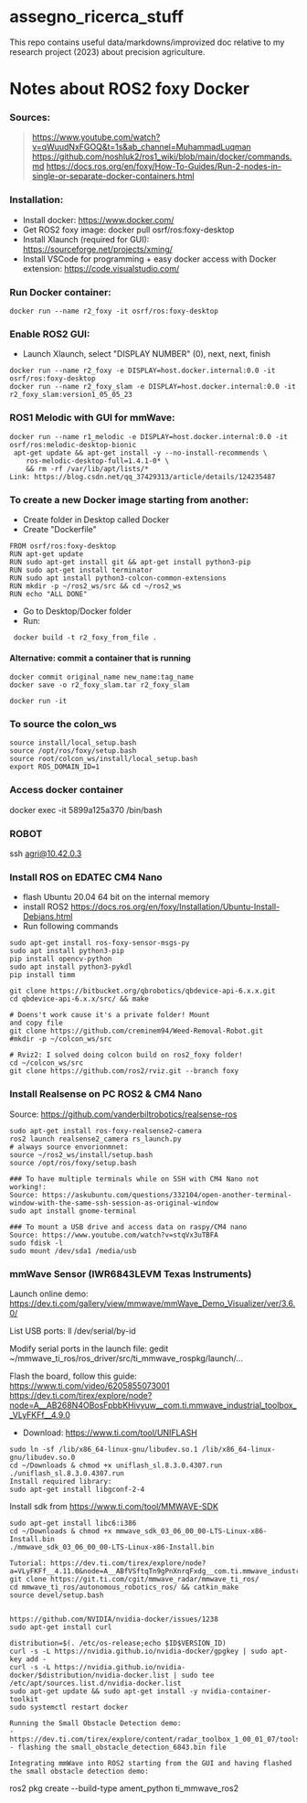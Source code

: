 # assegno_ricerca_stuff
This repo contains useful data/markdowns/improvized doc relative to my research project (2023) about precision agriculture.

# Notes about ROS2 foxy Docker
### Sources:
> https://www.youtube.com/watch?v=qWuudNxFGOQ&t=1s&ab_channel=MuhammadLuqman
> https://github.com/noshluk2/ros1_wiki/blob/main/docker/commands.md
> https://docs.ros.org/en/foxy/How-To-Guides/Run-2-nodes-in-single-or-separate-docker-containers.html

### Installation:
- Install docker: https://www.docker.com/
- Get ROS2 foxy image: docker pull osrf/ros:foxy-desktop
- Install Xlaunch (required for GUI): https://sourceforge.net/projects/xming/
- Install VSCode for programming + easy docker access with Docker extension: https://code.visualstudio.com/

### Run Docker container:
```
docker run --name r2_foxy -it osrf/ros:foxy-desktop
```


### Enable ROS2 GUI:
- Launch Xlaunch, select "DISPLAY NUMBER" (0), next, next, finish  
```
docker run --name r2_foxy -e DISPLAY=host.docker.internal:0.0 -it osrf/ros:foxy-desktop
docker run --name r2_foxy_slam -e DISPLAY=host.docker.internal:0.0 -it r2_foxy_slam:version1_05_05_23
```


### ROS1 Melodic with GUI for mmWave:
```
docker run --name r1_melodic -e DISPLAY=host.docker.internal:0.0 -it osrf/ros:melodic-desktop-bionic
 apt-get update && apt-get install -y --no-install-recommends \
    ros-melodic-desktop-full=1.4.1-0* \
    && rm -rf /var/lib/apt/lists/*
Link: https://blog.csdn.net/qq_37429313/article/details/124235487

```

### To create a new Docker image starting from another:
- Create folder in Desktop called Docker
- Create "Dockerfile"
```
FROM osrf/ros:foxy-desktop
RUN apt-get update
RUN sudo apt-get install git && apt-get install python3-pip
RUN sudo apt-get install terminator
RUN sudo apt install python3-colcon-common-extensions
RUN mkdir -p ~/ros2_ws/src && cd ~/ros2_ws
RUN echo "ALL DONE"
```
- Go to Desktop/Docker folder
- Run:
```
 docker build -t r2_foxy_from_file .
```

#### Alternative: commit a container that is running
```
docker commit original_name new_name:tag_name
docker save -o r2_foxy_slam.tar r2_foxy_slam

docker run -it 
```

### To source the colon_ws
```
source install/local_setup.bash
source /opt/ros/foxy/setup.bash
source root/colcon_ws/install/local_setup.bash
export ROS_DOMAIN_ID=1
```

### Access docker container
docker exec -it 5899a125a370 /bin/bash

### ROBOT
 ssh agri@10.42.0.3
 
 
### Install ROS on EDATEC CM4 Nano
- flash Ubuntu 20.04 64 bit on the internal memory
- install ROS2 https://docs.ros.org/en/foxy/Installation/Ubuntu-Install-Debians.html
- Run following commands
 ```
sudo apt-get install ros-foxy-sensor-msgs-py
sudo apt install python3-pip
pip install opencv-python
sudo apt install python3-pykdl 
pip install timm

git clone https://bitbucket.org/qbrobotics/qbdevice-api-6.x.x.git
cd qbdevice-api-6.x.x/src/ && make

# Doens't work cause it's a private folder! Mount 
and copy file
git clone https://github.com/creminem94/Weed-Removal-Robot.git
#mkdir -p ~/colcon_ws/src

# Rviz2: I solved doing colcon build on ros2_foxy folder!
cd ~/colcon_ws/src
git clone https://github.com/ros2/rviz.git --branch foxy
```

### Install Realsense on PC ROS2 & CM4 Nano 
Source: https://github.com/vanderbiltrobotics/realsense-ros
```
sudo apt-get install ros-foxy-realsense2-camera
ros2 launch realsense2_camera rs_launch.py
# always source envorionmnet:
source ~/ros2_ws/install/setup.bash
source /opt/ros/foxy/setup.bash

### To have multiple terminals while on SSH with CM4 Nano not working!:
Source: https://askubuntu.com/questions/332104/open-another-terminal-window-with-the-same-ssh-session-as-original-window
sudo apt install gnome-terminal

### To mount a USB drive and access data on raspy/CM4 nano
Source: https://www.youtube.com/watch?v=stqVx3uTBFA
sudo fdisk -l
sudo mount /dev/sda1 /media/usb
```

### mmWave Sensor (IWR6843LEVM Texas Instruments)
Launch online demo:
https://dev.ti.com/gallery/view/mmwave/mmWave_Demo_Visualizer/ver/3.6.0/

List USB ports:
ll /dev/serial/by-id

Modify serial ports in the launch file:
gedit ~/mmwave_ti_ros/ros_driver/src/ti_mmwave_rospkg/launch/...

Flash the board, follow this guide: https://www.ti.com/video/6205855073001
https://dev.ti.com/tirex/explore/node?node=A__AB268N4OBosFpbbKHivyuw__com.ti.mmwave_industrial_toolbox__VLyFKFf__4.9.0
- Download: https://www.ti.com/tool/UNIFLASH
```
sudo ln -sf /lib/x86_64-linux-gnu/libudev.so.1 /lib/x86_64-linux-gnu/libudev.so.0
cd ~/Downloads & chmod +x uniflash_sl.8.3.0.4307.run 
./uniflash_sl.8.3.0.4307.run 
Install required library:
sudo apt-get install libgconf-2-4
```

Install sdk from https://www.ti.com/tool/MMWAVE-SDK 
```
sudo apt-get install libc6:i386
cd ~/Downloads & chmod +x mmwave_sdk_03_06_00_00-LTS-Linux-x86-Install.bin 
./mmwave_sdk_03_06_00_00-LTS-Linux-x86-Install.bin

Tutorial: https://dev.ti.com/tirex/explore/node?a=VLyFKFf__4.11.0&node=A__ABfVSftqTn9gPnXnrqFxdg__com.ti.mmwave_industrial_toolbox__VLyFKFf__4.11.0
git clone https://git.ti.com/cgit/mmwave_radar/mmwave_ti_ros/
cd mmwave_ti_ros/autonomous_robotics_ros/ && catkin_make
source devel/setup.bash


https://github.com/NVIDIA/nvidia-docker/issues/1238
sudo apt-get install curl

distribution=$(. /etc/os-release;echo $ID$VERSION_ID)
curl -s -L https://nvidia.github.io/nvidia-docker/gpgkey | sudo apt-key add -
curl -s -L https://nvidia.github.io/nvidia-docker/$distribution/nvidia-docker.list | sudo tee /etc/apt/sources.list.d/nvidia-docker.list
sudo apt-get update && sudo apt-get install -y nvidia-container-toolkit
sudo systemctl restart docker

Running the Small Obstacle Detection demo:
- https://dev.ti.com/tirex/explore/content/radar_toolbox_1_00_01_07/tools/visualizers/Industrial_Visualizer/docs/mmWave_Industrial_Visualizer_User_Guide.html
- flashing the small_obstacle_detection_6843.bin file

Integrating mmWave into ROS2 starting from the GUI and having flashed the small obstacle detection demo:
```
ros2 pkg create --build-type ament_python ti_mmwave_ros2
```


